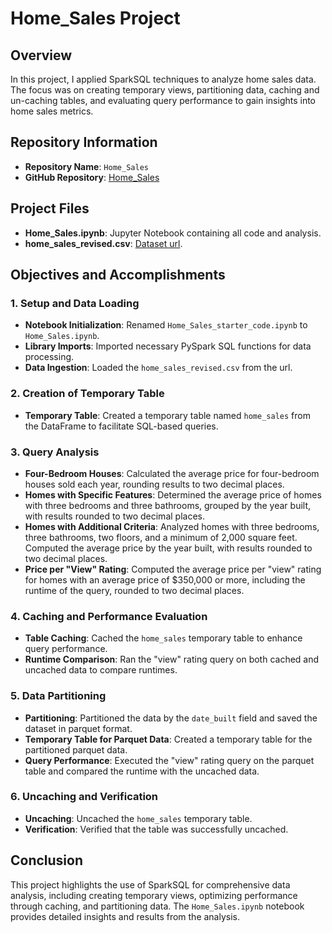 
# Home_Sales Project

## Overview

In this project, I applied SparkSQL techniques to analyze home sales data. The focus was on creating temporary views, partitioning data, caching and un-caching tables, and evaluating query performance to gain insights into home sales metrics.

## Repository Information

- **Repository Name**: `Home_Sales`
- **GitHub Repository**: [Home_Sales](https://github.com/MAHALELP/Home_Sales)

## Project Files

- **Home_Sales.ipynb**: Jupyter Notebook containing all code and analysis.
- **home_sales_revised.csv**: [Dataset url](https://2u-data-curriculum-team.s3.amazonaws.com/dataviz-classroom/v1.2/22-big-data/home_sales_revised.csv").

## Objectives and Accomplishments

### 1. Setup and Data Loading

- **Notebook Initialization**: Renamed `Home_Sales_starter_code.ipynb` to `Home_Sales.ipynb`.
- **Library Imports**: Imported necessary PySpark SQL functions for data processing.
- **Data Ingestion**: Loaded the `home_sales_revised.csv` from the url.


### 2. Creation of Temporary Table

- **Temporary Table**: Created a temporary table named `home_sales` from the DataFrame to facilitate SQL-based queries.

### 3. Query Analysis

- **Four-Bedroom Houses**: Calculated the average price for four-bedroom houses sold each year, rounding results to two decimal places.
- **Homes with Specific Features**: Determined the average price of homes with three bedrooms and three bathrooms, grouped by the year built, with results rounded to two decimal places.
- **Homes with Additional Criteria**: Analyzed homes with three bedrooms, three bathrooms, two floors, and a minimum of 2,000 square feet. Computed the average price by the year built, with results rounded to two decimal places.
- **Price per "View" Rating**: Computed the average price per "view" rating for homes with an average price of $350,000 or more, including the runtime of the query, rounded to two decimal places.

### 4. Caching and Performance Evaluation

- **Table Caching**: Cached the `home_sales` temporary table to enhance query performance.
- **Runtime Comparison**: Ran the "view" rating query on both cached and uncached data to compare runtimes.

### 5. Data Partitioning

- **Partitioning**: Partitioned the data by the `date_built` field and saved the dataset in parquet format.
- **Temporary Table for Parquet Data**: Created a temporary table for the partitioned parquet data.
- **Query Performance**: Executed the "view" rating query on the parquet table and compared the runtime with the uncached data.

### 6. Uncaching and Verification

- **Uncaching**: Uncached the `home_sales` temporary table.
- **Verification**: Verified that the table was successfully uncached.

## Conclusion

This project highlights the use of SparkSQL for comprehensive data analysis, including creating temporary views, optimizing performance through caching, and partitioning data. The `Home_Sales.ipynb` notebook provides detailed insights and results from the analysis.

